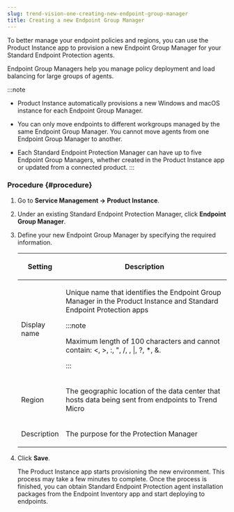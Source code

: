 ```yaml
---
slug: trend-vision-one-creating-new-endpoint-group-manager
title: Creating a new Endpoint Group Manager
---
```


To better manage your endpoint policies and regions, you can use the Product Instance app to provision a new Endpoint Group Manager for your Standard Endpoint Protection agents.

Endpoint Group Managers help you manage policy deployment and load balancing for large groups of agents.

:::note
- Product Instance automatically provisions a new Windows and macOS instance for each Endpoint Group Manager.

- You can only move endpoints to different workgroups managed by the same Endpoint Group Manager. You cannot move agents from one Endpoint Group Manager to another.

- Each Standard Endpoint Protection Manager can have up to five Endpoint Group Managers, whether created in the Product Instance app or updated from a connected product.
:::

### Procedure {#procedure}

1.  Go to **Service Management → Product Instance**.

2.  Under an existing Standard Endpoint Protection Manager, click **Endpoint Group Manager**.

3.  Define your new Endpoint Group Manager by specifying the required information.

    <table>
    <colgroup>
    <col style="width: 20%" />
    <col style="width: 80%" />
    </colgroup>
    <thead>
    <tr>
    <th><p>Setting</p></th>
    <th><p>Description</p></th>
    </tr>
    </thead>
    <tbody>
    <tr>
    <td><p>Display name</p></td>
    <td><p>Unique name that identifies the Endpoint Group Manager in the Product Instance and Standard Endpoint Protection apps</p>
    

    :::note
    
    <p>Maximum length of 100 characters and cannot contain: &lt;, &gt;, :, ", /, , |, ?, *, &amp;.</p>
    

    :::

    </td>
    </tr>
    <tr>
    <td><p>Region</p></td>
    <td><p>The geographic location of the data center that hosts data being sent from endpoints to Trend Micro</p></td>
    </tr>
    <tr>
    <td><p>Description</p></td>
    <td><p>The purpose for the Protection Manager</p></td>
    </tr>
    </tbody>
    </table>

4.  Click **Save**.

    The Product Instance app starts provisioning the new environment. This process may take a few minutes to complete. Once the process is finished, you can obtain Standard Endpoint Protection agent installation packages from the Endpoint Inventory app and start deploying to endpoints.
